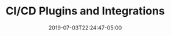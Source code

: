 ---
date: 2019-07-03T22:24:47-05:00
title: "CI/CD Plugins and Integrations"
linkTitle: "CI/CD Plugins And Integrations"
weight: 5
description: >
  Anka Build Plugins and Integrations for CI/CD software
---